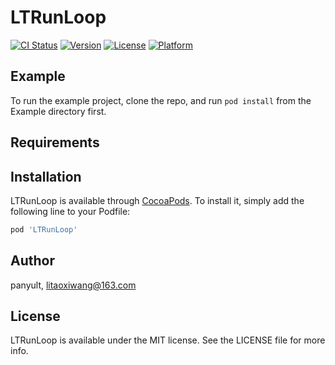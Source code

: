 # LTRunLoop

[![CI Status](http://img.shields.io/travis/panyult/LTRunLoop.svg?style=flat)](https://travis-ci.org/panyult/LTRunLoop)
[![Version](https://img.shields.io/cocoapods/v/LTRunLoop.svg?style=flat)](http://cocoapods.org/pods/LTRunLoop)
[![License](https://img.shields.io/cocoapods/l/LTRunLoop.svg?style=flat)](http://cocoapods.org/pods/LTRunLoop)
[![Platform](https://img.shields.io/cocoapods/p/LTRunLoop.svg?style=flat)](http://cocoapods.org/pods/LTRunLoop)

## Example

To run the example project, clone the repo, and run `pod install` from the Example directory first.

## Requirements

## Installation

LTRunLoop is available through [CocoaPods](http://cocoapods.org). To install
it, simply add the following line to your Podfile:

```ruby
pod 'LTRunLoop'
```

## Author

panyult, litaoxiwang@163.com

## License

LTRunLoop is available under the MIT license. See the LICENSE file for more info.
